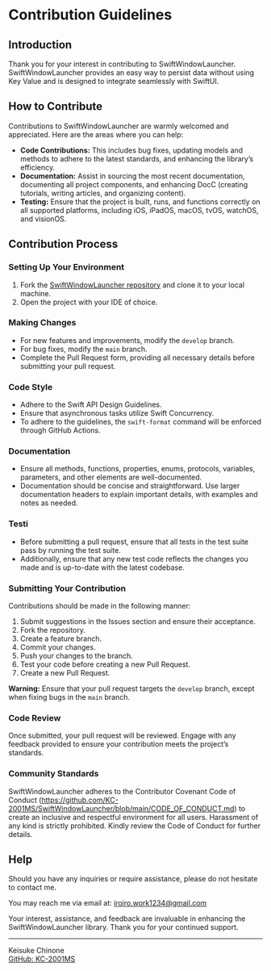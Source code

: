 # Contribution Guidelines

## Introduction

Thank you for your interest in contributing to SwiftWindowLauncher. SwiftWindowLauncher provides an easy way to persist data without using Key Value and is designed to integrate seamlessly with SwiftUI.

## How to Contribute

Contributions to SwiftWindowLauncher are warmly welcomed and appreciated. Here are the areas where you can help:

- **Code Contributions:** This includes bug fixes, updating models and methods to adhere to the latest standards, and enhancing the library’s efficiency.
- **Documentation:** Assist in sourcing the most recent documentation, documenting all project components, and enhancing DocC (creating tutorials, writing articles, and organizing content).
- **Testing:** Ensure that the project is built, runs, and functions correctly on all supported platforms, including iOS, iPadOS, macOS, tvOS, watchOS, and visionOS.

## Contribution Process

### Setting Up Your Environment

1. Fork the [SwiftWindowLauncher repository](https://github.com/KC-2001MS/SwiftWindowLauncher) and clone it to your local machine.
2. Open the project with your IDE of choice.

### Making Changes

- For new features and improvements, modify the `develop` branch.
- For bug fixes, modify the `main` branch.
- Complete the Pull Request form, providing all necessary details before submitting your pull request.

### Code Style

- Adhere to the Swift API Design Guidelines.
- Ensure that asynchronous tasks utilize Swift Concurrency.
- To adhere to the guidelines, the `swift-format` command will be enforced through GitHub Actions.

### Documentation

- Ensure all methods, functions, properties, enums, protocols, variables, parameters, and other elements are well-documented.
- Documentation should be concise and straightforward. Use larger documentation headers to explain important details, with examples and notes as needed.

### Testi

- Before submitting a pull request, ensure that all tests in the test suite pass by running the test suite.
- Additionally, ensure that any new test code reflects the changes you made and is up-to-date with the latest codebase.

### Submitting Your Contribution
Contributions should be made in the following manner:
1. Submit suggestions in the Issues section and ensure their acceptance.
2. Fork the repository.
3. Create a feature branch.
4. Commit your changes.
5. Push your changes to the branch.
6. Test your code before creating a new Pull Request.
7. Create a new Pull Request.

**Warning:** Ensure that your pull request targets the `develop` branch, except when fixing bugs in the `main` branch.


### Code Review

Once submitted, your pull request will be reviewed. Engage with any feedback provided to ensure your contribution meets the project’s standards.

### Community Standards

SwiftWindowLauncher adheres to the Contributor Covenant Code of Conduct (https://github.com/KC-2001MS/SwiftWindowLauncher/blob/main/CODE_OF_CONDUCT.md) to create an inclusive and respectful environment for all users. Harassment of any kind is strictly prohibited. Kindly review the Code of Conduct for further details.

## Help

Should you have any inquiries or require assistance, please do not hesitate to contact me.

You may reach me via email at: iroiro.work1234@gmail.com

Your interest, assistance, and feedback are invaluable in enhancing the SwiftWindowLauncher library. Thank you for your continued support.

---

Keisuke Chinone  
[GitHub: KC-2001MS](https://github.com/KC-2001MS)
